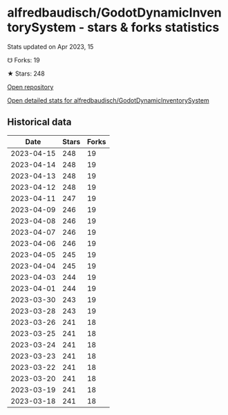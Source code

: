 # alfredbaudisch/GodotDynamicInventorySystem - stars & forks statistics

Stats updated on Apr 2023, 15

☋ Forks: 19

★ Stars: 248

[Open repository](https://github.com/alfredbaudisch/GodotDynamicInventorySystem)

[Open detailed stats for alfredbaudisch/GodotDynamicInventorySystem](https://reviewgithub.com/rep/alfredbaudisch/GodotDynamicInventorySystem)

## Historical data
| Date | Stars | Forks |
|------|-------|-------|
| 2023-04-15 | 248 | 19 | 
| 2023-04-14 | 248 | 19 | 
| 2023-04-13 | 248 | 19 | 
| 2023-04-12 | 248 | 19 | 
| 2023-04-11 | 247 | 19 | 
| 2023-04-09 | 246 | 19 | 
| 2023-04-08 | 246 | 19 | 
| 2023-04-07 | 246 | 19 | 
| 2023-04-06 | 246 | 19 | 
| 2023-04-05 | 245 | 19 | 
| 2023-04-04 | 245 | 19 | 
| 2023-04-03 | 244 | 19 | 
| 2023-04-01 | 244 | 19 | 
| 2023-03-30 | 243 | 19 | 
| 2023-03-28 | 243 | 19 | 
| 2023-03-26 | 241 | 18 | 
| 2023-03-25 | 241 | 18 | 
| 2023-03-24 | 241 | 18 | 
| 2023-03-23 | 241 | 18 | 
| 2023-03-22 | 241 | 18 | 
| 2023-03-20 | 241 | 18 | 
| 2023-03-19 | 241 | 18 | 
| 2023-03-18 | 241 | 18 | 

